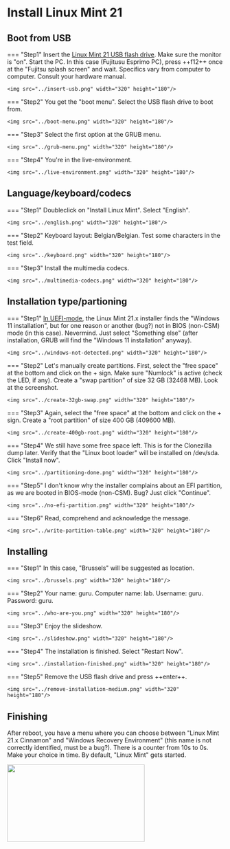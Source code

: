 # Install Linux Mint 21

## Boot from USB
=== "Step1"
    Insert the [Linux Mint 21 USB flash drive](../../howtos/linuxmint21-bootable-usb-flash-drive/index.md). Make sure the monitor is "on". Start the PC. In this case (Fujitusu Esprimo PC), press ++f12++ once at the "Fujitsu splash screen" and wait. Specifics vary from computer to computer. Consult your hardware manual.

    <img src="../insert-usb.png" width="320" height="180"/>

=== "Step2"
    You get the "boot menu". Select the USB flash drive to boot from.

    <img src="../boot-menu.png" width="320" height="180"/>

=== "Step3"
    Select the first option at the GRUB menu.

    <img src="../grub-menu.png" width="320" height="180"/>

=== "Step4"
    You're in the live-environment.

    <img src="../live-environment.png" width="320" height="180"/>

## Language/keyboard/codecs
=== "Step1"
    Doubleclick on "Install Linux Mint". Select "English".

    <img src="../english.png" width="320" height="180"/>

=== "Step2"
    Keyboard layout: Belgian/Belgian. Test some characters in the test field.

    <img src="../keyboard.png" width="320" height="180"/>

=== "Step3"
    Install the multimedia codecs.

    <img src="../multimedia-codecs.png" width="320" height="180"/>


## Installation type/partioning
=== "Step1"
    [In UEFI-mode](../windows11-linuxmint21-dual-boot-uefi/something-else.png), the Linux Mint 21.x installer finds the "Windows 11 installation", but for one reason or another (bug?) not in BIOS (non-CSM) mode (in this case). Nevermind. Just select "Something else" (after installation, GRUB will find the "Windows 11 installation" anyway).

    <img src="../windows-not-detected.png" width="320" height="180"/>

=== "Step2"
    Let's manually create partitions. First, select the "free space" at the bottom and click on the + sign. Make sure "Numlock" is active (check the LED, if any). Create a "swap partition" of size 32 GB (32468 MB). Look at the screenshot.

    <img src="../create-32gb-swap.png" width="320" height="180"/>

=== "Step3"
    Again, select the "free space" at the bottom and click on the + sign. Create a "root partition" of size 400 GB (409600 MB).

    <img src="../create-400gb-root.png" width="320" height="180"/>

=== "Step4"
    We still have some free space left. This is for the Clonezilla dump later. Verify that the "Linux boot loader" will be installed on /dev/sda. Click "Install now".

    <img src="../partitioning-done.png" width="320" height="180"/>

=== "Step5"
    I don't know why the installer complains about an EFI partition, as we are booted in BIOS-mode (non-CSM). Bug? Just click "Continue".

    <img src="../no-efi-partition.png" width="320" height="180"/>

=== "Step6"
    Read, comprehend and acknowledge the message.

    <img src="../write-partition-table.png" width="320" height="180"/>

## Installing
=== "Step1"
    In this case, "Brussels" will be suggested as location.

    <img src="../brussels.png" width="320" height="180"/>

=== "Step2"
    Your name: guru. Computer name: lab. Username: guru. Password: guru.

    <img src="../who-are-you.png" width="320" height="180"/>

=== "Step3"
    Enjoy the slideshow.

    <img src="../slideshow.png" width="320" height="180"/>

=== "Step4"
    The installation is finished. Select "Restart Now".

    <img src="../installation-finished.png" width="320" height="180"/>

=== "Step5"
    Remove the USB flash drive and press ++enter++.

    <img src="../remove-installation-medium.png" width="320" height="180"/>

## Finishing
After reboot, you have a menu where you can choose between "Linux Mint 21.x Cinnamon" and "Windows Recovery Environment" (this name is not correctly identified, must be a bug?). There is a counter from 10s to 0s. Make your choice in time. By default, "Linux Mint" gets started.

<img src="../grub-linux-windows.png" width="320" height="180"/>